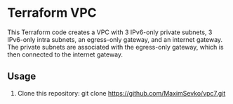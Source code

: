 # Terraform VPC

This Terraform code creates a VPC with 3 IPv6-only private subnets, 3 IPv6-only intra subnets, an egress-only gateway, and an internet gateway. The private subnets are associated with the egress-only gateway, which is then connected to the internet gateway. 

## Usage

1. Clone this repository: git clone https://github.com/MaximSevko/vpc7.git

